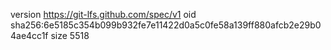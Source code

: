 version https://git-lfs.github.com/spec/v1
oid sha256:6e5185c354b099b932fe7e11422d0a5c0fe58a139ff880afcb2e29b04ae4cc1f
size 5518
